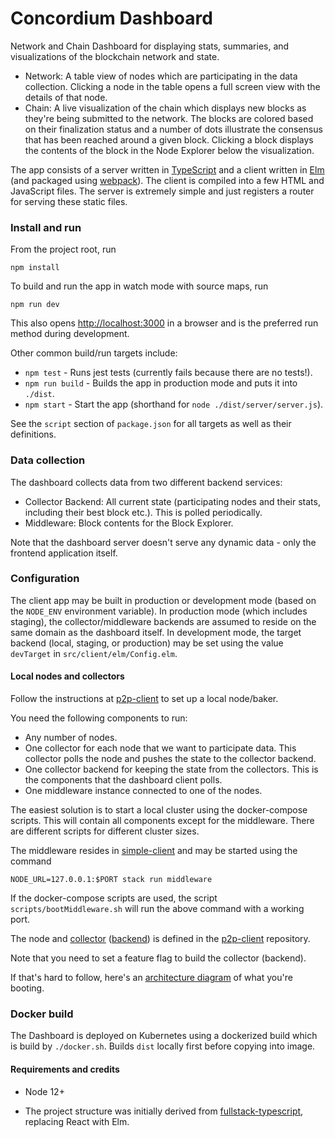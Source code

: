 # Concordium Dashboard

Network and Chain Dashboard for displaying stats, summaries, and visualizations of the blockchain network and state.

- Network: A table view of nodes which are participating in the data collection.
  Clicking a node in the table opens a full screen view with the details of that node.
- Chain: A live visualization of the chain which displays new blocks as they're being submitted to the network.
  The blocks are colored based on their finalization status and a number of dots illustrate the consensus that has been reached around a given block.
  Clicking a block displays the contents of the block in the Node Explorer below the visualization.

The app consists of a server written in [TypeScript](https://github.com/Microsoft/TypeScript)
and a client written in [Elm](https://elm-lang.org/) (and packaged using [webpack](https://webpack.github.io/)). The client is compiled into a few HTML and JavaScript files.
The server is extremely simple and just registers a router for serving these static files.


### Install and run

From the project root, run
```
npm install
```

To build and run the app in watch mode with source maps, run
```
npm run dev
```

This also opens [http://localhost:3000](http://localhost:3000) in a browser and is the preferred run method during development.

Other common build/run targets include:
  
- `npm test` - Runs jest tests (currently fails because there are no tests!).
- `npm run build` - Builds the app in production mode and puts it into `./dist`.
- `npm start` - Start the app (shorthand for `node ./dist/server/server.js`).

See the `script` section of `package.json` for all targets as well as their definitions.

### Data collection

The dashboard collects data from two different backend services:

- Collector Backend: All current state (participating nodes and their stats, including their best block etc.).
  This is polled periodically.
- Middleware: Block contents for the Block Explorer.

Note that the dashboard server doesn't serve any dynamic data - only the frontend application itself.


### Configuration

The client app may be built in production or development mode (based on the `NODE_ENV` environment variable).
In production mode (which includes staging), the collector/middleware backends are assumed to reside on the same 
domain as the dashboard itself. In development mode, the target backend (local, staging, or production) may be set
using the value `devTarget` in `src/client/elm/Config.elm`.


#### Local nodes and collectors

Follow the instructions at [p2p-client](https://gitlab.com/Concordium/p2p-client) to set up a local node/baker.

You need the following components to run:

- Any number of nodes.
- One collector for each node that we want to participate data. This collector polls the node and pushes the state to the collector backend.
- One collector backend for keeping the state from the collectors. This is the components that the dashboard client polls.
- One middleware instance connected to one of the nodes.

The easiest solution is to start a local cluster using the docker-compose scripts.
This will contain all components except for the middleware. There are different scripts for different cluster sizes.

The middleware resides in [simple-client](https://gitlab.com/Concordium/consensus/simple-client/) and may be started using the command
```
NODE_URL=127.0.0.1:$PORT stack run middleware
```

If the docker-compose scripts are used, the script `scripts/bootMiddleware.sh` will run the above command with a working port.

The node and [collector](https://gitlab.com/Concordium/p2p-client/blob/develop/src/bin/collector.rs)
([backend](https://gitlab.com/Concordium/p2p-client/blob/develop/src/bin/collector_backend.rs)) is defined in the
[p2p-client](https://gitlab.com/Concordium/p2p-client) repository.

Note that you need to set a feature flag to build the collector (backend).

If that's hard to follow, here's an [architecture diagram](https://docs.google.com/drawings/d/1FWV8Ah9RAiqMaghT3Ql1JyGnBq0_TxOS6BgM6mFjepQ/edit) of what you're booting.


### Docker build

The Dashboard is deployed on Kubernetes using a dockerized build which is build by `./docker.sh`.
Builds `dist` locally first before copying into image. 

#### Requirements and credits

- Node 12+

- The project structure was initially derived from [fullstack-typescript](https://github.com/gilamran/fullstack-typescript),
replacing React with Elm.

